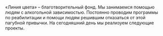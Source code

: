 
«Линия цвета» – благотворительный фонд. Мы занимаемся помощью людям с алкогольной зависимостью. Постоянно проводим программы по реабилитации и помощи людям решившим отказаться от этой пагубной привычки. На сегодняшний день мы реализуем следующие проекты.
